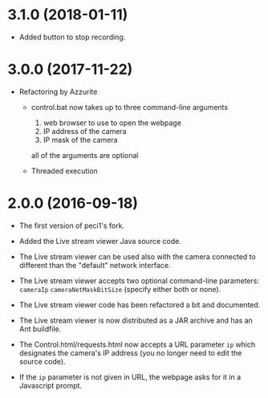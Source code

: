 # 3.1.0 (2018-01-11) #

- Added button to stop recording.

# 3.0.0 (2017-11-22) #

- Refactoring by Azzurite
    - control.bat now takes up to three command-line arguments
        1. web browser to use to open the webpage
        1. IP address of the camera
        1. IP mask of the camera
        
        all of the arguments are optional
    - Threaded execution        

# 2.0.0 (2016-09-18) #

- The first version of peci1's fork.

- Added the Live stream viewer Java source code.
- The Live stream viewer can be used also with the camera connected to different than the "default" network interface.
- The Live stream viewer accepts two optional command-line parameters: `cameraIp` `cameraNetMaskBitSize` (specify either both or none).
- The Live stream viewer code has been refactored a bit and documented.
- The Live stream viewer is now distributed as a JAR archive and has an Ant buildfile.

- The Control.html/requests.html now accepts a URL parameter `ip` which designates the camera's IP address (you no longer need to edit the source code).
- If the `ip` parameter is not given in URL, the webpage asks for it in a Javascript prompt.
